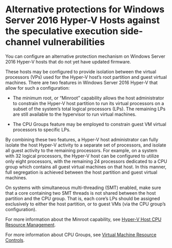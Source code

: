 # Alternative protections for Windows Server 2016 Hyper-V Hosts against the speculative execution side-channel vulnerabilities 

You can configure an alternative protection mechanism on Windows Server 2016 Hyper-V hosts that do not yet have updated firmware. 

These hosts may be configured to provide isolation between the virtual processors (VPs) used for the Hyper-V host’s root partition and guest virtual machines. There are two features in Windows Server 2016 Hyper-V that allow for such a configuration: 

- The minimum root, or “Minroot” capability allows the host administrator to constrain the Hyper-V host partition to run its virtual processors on a subset of the system’s total logical processors (LPs). 
  The remaining LPs are still available to the hypervisor to run virtual machines. 

- The CPU Groups feature may be employed to constrain guest VM virtual processors to specific LPs. 

By combining these two features, a Hyper-V host administrator can fully isolate the host Hyper-V activity to a separate set of processors, and isolate all guest activity to the remaining processors. 
For example, on a system with 32 logical processors, the Hyper-V host can be configured to utilize only eight processors, with the remaining 24 processors dedicated to a CPU group which contains all guest virtual machines on that host. 
In this manner, full segregation is achieved between the host partition and guest virtual machines. 

On systems with simultaneous multi-threading (SMT) enabled, make sure that a core containing two SMT threads is not shared between the host partition and the CPU group. 
That is, each core’s LPs should be assigned exclusively to either the host partition, or to guest VMs (via the CPU group’s configuration). 

For more information about the Minroot capability, see [Hyper-V Host CPU Resource Management](https://docs.microsoft.com/windows-server/virtualization/hyper-v/manage/manage-hyper-v-minroot-2016).  

For more information about CPU Groups, see [Virtual Machine Resource Controls](https://docs.microsoft.com/windows-server/virtualization/hyper-v/manage/manage-hyper-v-cpugroups). 


